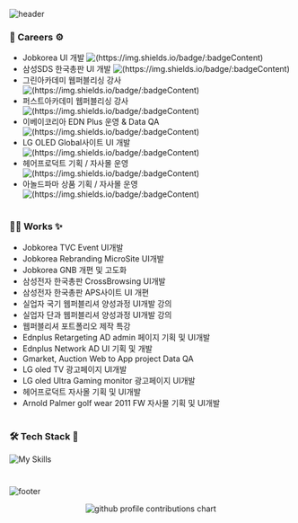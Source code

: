 ![header](https://capsule-render.vercel.app/api?type=waving&color=0:ec99b4,100:9ad7ec&height=200&section=header&text=박정아&desc=UI%20Developer%20and%20Teacher&fontSize=32&animation=twinkling&fontColor=ffffff&fontAlign=88&fontAlignY=35&descAlign=80&descAlignY=50)
### 💼 Careers ⚙
- Jobkorea UI 개발 ![(https://img.shields.io/badge/:badgeContent)](https://img.shields.io/badge/Cureent-9ad7ec)<br>
- 삼성SDS 한국총판 UI 개발 ![(https://img.shields.io/badge/:badgeContent)](https://img.shields.io/badge/Past-cccccc) <br>
- 그린아카데미 웹퍼블리싱 강사 ![(https://img.shields.io/badge/:badgeContent)](https://img.shields.io/badge/Past-cccccc) <br>
- 퍼스트아카데미 웹퍼블리싱 강사 ![(https://img.shields.io/badge/:badgeContent)](https://img.shields.io/badge/Past-cccccc) <br>
- 이베이코리아 EDN Plus 운영 & Data QA ![(https://img.shields.io/badge/:badgeContent)](https://img.shields.io/badge/Past-cccccc) <br>
- LG OLED Global사이트 UI 개발 ![(https://img.shields.io/badge/:badgeContent)](https://img.shields.io/badge/Past-cccccc) <br>
- 헤어프로덕트 기획 / 자사몰 운영 ![(https://img.shields.io/badge/:badgeContent)](https://img.shields.io/badge/Past-cccccc) <br>
- 아놀드파마 상품 기획 / 자사몰 운영 ![(https://img.shields.io/badge/:badgeContent)](https://img.shields.io/badge/Past-cccccc) <br>

# 

### 🐱‍🏍 Works ✨
- Jobkorea TVC Event UI개발<br>
- Jobkorea Rebranding MicroSite UI개발<br>
- Jobkorea GNB 개편 및 고도화<br>
- 삼성전자 한국총판 CrossBrowsing UI개발<br>
- 삼성전자 한국총판 APS사이트 UI 개편<br>
- 실업자 국기 웹퍼블리셔 양성과정 UI개발 강의<br>
- 실업자 단과 웹퍼블리셔 양성과정 UI개발 강의<br>
- 웹퍼블리셔 포트폴리오 제작 특강<br>
- Ednplus Retargeting AD admin 페이지 기획 및 UI개발<br>
- Ednplus Network AD UI 기획 및 개발<br>
- Gmarket, Auction Web to App project Data QA<br>
- LG oled TV 광고페이지 UI개발 <br>
- LG oled Ultra Gaming monitor 광고페이지 UI개발 <br>
- 헤어프로덕트 자사몰 기획 및 UI개발 <br>
- Arnold Palmer golf wear 2011 FW 자사몰 기획 및 UI개발 <br>
  
  
# 
### 🛠 Tech Stack 🔨
![My Skills](https://skillicons.dev/icons?i=js,html,css,scss,threejs,vue,react,webpack,nodejs,aws,figma)

<!--
![JavaScript](https://img.shields.io/badge/JavaScript-F7DF1E.svg?&style=for-the-badge&logo=JavaScript&logoColor=white)
![HTML5](https://img.shields.io/badge/HTML5-E34F26.svg?&style=for-the-badge&logo=HTML5&logoColor=white)
![CSS3](https://img.shields.io/badge/CSS3-1572B6.svg?&style=for-the-badge&logo=CSS3&logoColor=white) 
![threejs](https://img.shields.io/badge/threejs-000000.svg?&style=for-the-badge&logo=threedotjs&logoColor=white)
![sass](https://img.shields.io/badge/sass-CC6699.svg?&style=for-the-badge&logo=sass&logoColor=white) <br>
![vue](https://img.shields.io/badge/vue-4FC08D.svg?&style=for-the-badge&logo=vuedotjs&logoColor=white)
![react](https://img.shields.io/badge/react-61DAFB.svg?&style=for-the-badge&logo=react&logoColor=white)
![webpack](https://img.shields.io/badge/webpack-8DD6F9.svg?&style=for-the-badge&logo=webpack&logoColor=white)
![nodejs](https://img.shields.io/badge/nodejs-339933.svg?&style=for-the-badge&logo=nodedotjs&logoColor=white)
![amazonaws](https://img.shields.io/badge/amazonaws-232F3E.svg?&style=for-the-badge&logo=amazonaws&logoColor=white) -->

#

![footer](https://capsule-render.vercel.app/api?type=waving&color=0:ec99b4,100:9ad7ec&height=180&section=footer)

<p align="center" >
	<picture>
	  <source media="(prefers-color-scheme: dark)"  srcset="https://raw.githubusercontent.com/<annie309409>/<https://github.com/annie309409/annie309409>/output-3d-contrib/night.svg" />
	  <source media="(prefers-color-scheme: light)" srcset="https://raw.githubusercontent.com/<annie309409>/<https://github.com/annie309409/annie309409>/output-3d-contrib/day.svg" />
	  <img alt="github profile contributions chart"    src="https://raw.githubusercontent.com/<annie309409>/<https://github.com/annie309409/annie309409>/output-3d-contrib/day.svg" />
	</picture>
</p>


